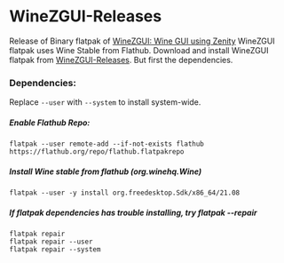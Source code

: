 # WineZGUI-Releases

Release of Binary flatpak of [WineZGUI: Wine GUI using Zenity](https://github.com/fastrizwaan/WineZGUI) WineZGUI flatpak uses Wine Stable from Flathub. Download and install WineZGUI flatpak from [WineZGUI-Releases](https://github.com/fastrizwaan/WineZGUI-Releases/releases).  But first the dependencies.

### Dependencies:

Replace `--user` with `--system` to install system-wide.

##### Enable Flathub Repo:

```
flatpak --user remote-add --if-not-exists flathub https://flathub.org/repo/flathub.flatpakrepo
```

##### Install Wine stable from flathub (org.winehq.Wine)

```
flatpak --user -y install org.freedesktop.Sdk/x86_64/21.08
```

##### If flatpak dependencies has trouble installing, try flatpak --repair

```
flatpak repair
flatpak repair --user
flatpak repair --system
```
